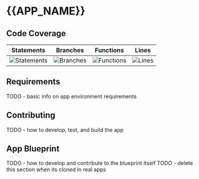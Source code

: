 # {{APP_NAME}}

## Code Coverage

| Statements                                                                         | Branches                                                                       | Functions                                                                        | Lines                                                                    |
| ---------------------------------------------------------------------------------- | ------------------------------------------------------------------------------ | -------------------------------------------------------------------------------- | ------------------------------------------------------------------------ |
| ![Statements](https://img.shields.io/badge/statements-74.38%25-red.svg?style=flat) | ![Branches](https://img.shields.io/badge/branches-79.47%25-red.svg?style=flat) | ![Functions](https://img.shields.io/badge/functions-70.63%25-red.svg?style=flat) | ![Lines](https://img.shields.io/badge/lines-74.38%25-red.svg?style=flat) |

## Requirements

TODO - basic info on app environment requirements

## Contributing

TODO - how to develop, test, and build the app

## App Blueprint

TODO - how to develop and contribute to the blueprint itself
TODO - delete this section when its cloned in real apps
